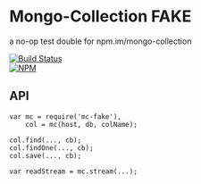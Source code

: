 # Mongo-Collection FAKE
    
a no-op test double for npm.im/mongo-collection

[![Build Status](https://travis-ci.org/Interlincx/mongo-collection-fake.png)](https://travis-ci.org/Interlincx/mongo-collection-fake)  
[![NPM](https://nodei.co/npm/mongo-collection-fake.png?downloads=true)](https://nodei.co/npm/mongo-collection-fake/)

## API

    var mc = require('mc-fake'),
        col = mc(host, db, colName);

    col.find(..., cb);
    col.findOne(..., cb);
    col.save(..., cb);

    var readStream = mc.stream(...);
